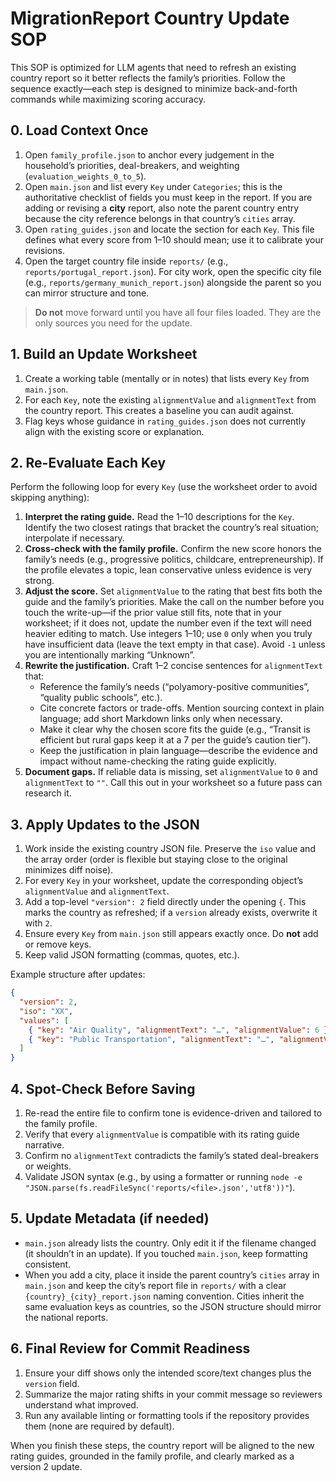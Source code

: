 # MigrationReport Country Update SOP

This SOP is optimized for LLM agents that need to refresh an existing country report so it better reflects the family’s priorities. Follow the sequence exactly—each step is designed to minimize back-and-forth commands while maximizing scoring accuracy.

## 0. Load Context Once
1. Open `family_profile.json` to anchor every judgement in the household’s priorities, deal-breakers, and weighting (`evaluation_weights_0_to_5`).
2. Open `main.json` and list every `Key` under `Categories`; this is the authoritative checklist of fields you must keep in the report. If you are adding or revising a **city** report, also note the parent country entry because the city reference belongs in that country’s `cities` array.
3. Open `rating_guides.json` and locate the section for each `Key`. This file defines what every score from 1–10 should mean; use it to calibrate your revisions.
4. Open the target country file inside `reports/` (e.g., `reports/portugal_report.json`). For city work, open the specific city file (e.g., `reports/germany_munich_report.json`) alongside the parent so you can mirror structure and tone.

> **Do not** move forward until you have all four files loaded. They are the only sources you need for the update.

## 1. Build an Update Worksheet
1. Create a working table (mentally or in notes) that lists every `Key` from `main.json`.
2. For each `Key`, note the existing `alignmentValue` and `alignmentText` from the country report. This creates a baseline you can audit against.
3. Flag keys whose guidance in `rating_guides.json` does not currently align with the existing score or explanation.

## 2. Re-Evaluate Each Key
Perform the following loop for every `Key` (use the worksheet order to avoid skipping anything):

1. **Interpret the rating guide.** Read the 1–10 descriptions for the `Key`. Identify the two closest ratings that bracket the country’s real situation; interpolate if necessary.
2. **Cross-check with the family profile.** Confirm the new score honors the family’s needs (e.g., progressive politics, childcare, entrepreneurship). If the profile elevates a topic, lean conservative unless evidence is very strong.
3. **Adjust the score.** Set `alignmentValue` to the rating that best fits both the guide and the family’s priorities. Make the call on the number before you touch the write-up—if the prior value still fits, note that in your worksheet; if it does not, update the number even if the text will need heavier editing to match. Use integers 1–10; use `0` only when you truly have insufficient data (leave the text empty in that case). Avoid `-1` unless you are intentionally marking “Unknown”.
4. **Rewrite the justification.** Craft 1–2 concise sentences for `alignmentText` that:
   - Reference the family’s needs (“polyamory-positive communities”, “quality public schools”, etc.).
   - Cite concrete factors or trade-offs. Mention sourcing context in plain language; add short Markdown links only when necessary.
   - Make it clear why the chosen score fits the guide (e.g., “Transit is efficient but rural gaps keep it at a 7 per the guide’s caution tier”).
   - Keep the justification in plain language—describe the evidence and impact without name-checking the rating guide explicitly.
5. **Document gaps.** If reliable data is missing, set `alignmentValue` to `0` and `alignmentText` to `""`. Call this out in your worksheet so a future pass can research it.

## 3. Apply Updates to the JSON
1. Work inside the existing country JSON file. Preserve the `iso` value and the array order (order is flexible but staying close to the original minimizes diff noise).
2. For every `Key` in your worksheet, update the corresponding object’s `alignmentValue` and `alignmentText`.
3. Add a top-level `"version": 2` field directly under the opening `{`. This marks the country as refreshed; if a `version` already exists, overwrite it with `2`.
4. Ensure every `Key` from `main.json` still appears exactly once. Do **not** add or remove keys.
5. Keep valid JSON formatting (commas, quotes, etc.).

Example structure after updates:
```json
{
  "version": 2,
  "iso": "XX",
  "values": [
    { "key": "Air Quality", "alignmentText": "…", "alignmentValue": 6 },
    { "key": "Public Transportation", "alignmentText": "…", "alignmentValue": 7 }
  ]
}
```

## 4. Spot-Check Before Saving
1. Re-read the entire file to confirm tone is evidence-driven and tailored to the family profile.
2. Verify that every `alignmentValue` is compatible with its rating guide narrative.
3. Confirm no `alignmentText` contradicts the family’s stated deal-breakers or weights.
4. Validate JSON syntax (e.g., by using a formatter or running `node -e "JSON.parse(fs.readFileSync('reports/<file>.json','utf8'))"`).

## 5. Update Metadata (if needed)
- `main.json` already lists the country. Only edit it if the filename changed (it shouldn’t in an update). If you touched `main.json`, keep formatting consistent.
- When you add a city, place it inside the parent country’s `cities` array in `main.json` and keep the city’s report file in `reports/` with a clear `{country}_{city}_report.json` naming convention. Cities inherit the same evaluation keys as countries, so the JSON structure should mirror the national reports.

## 6. Final Review for Commit Readiness
1. Ensure your diff shows only the intended score/text changes plus the `version` field.
2. Summarize the major rating shifts in your commit message so reviewers understand what improved.
3. Run any available linting or formatting tools if the repository provides them (none are required by default).

When you finish these steps, the country report will be aligned to the new rating guides, grounded in the family profile, and clearly marked as a version 2 update.

